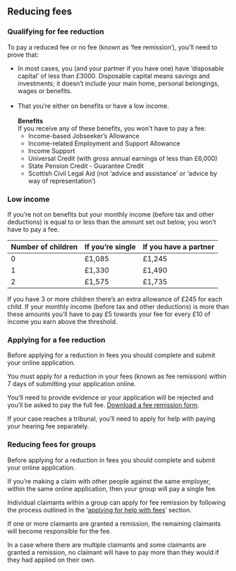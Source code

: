 ## Reducing fees

### Qualifying for fee reduction
To pay a reduced fee or no fee (known as ‘fee remission’), you’ll need to prove that:

* In most cases, you (and your partner if you have one) have ‘disposable capital’ of less than £3000. Disposable capital means savings and investments; it doesn’t include your main home, personal belongings, wages or benefits.<br/><br/>
* That you’re either on benefits or have a low income.<br/><br/>
  __Benefits__<br/>If you receive any of these benefits, you won't have to pay a fee:
  - Income-based Jobseeker’s Allowance
  - Income-related Employment and Support Allowance
  - Income Support
  - Universal Credit (with gross annual earnings of less than £6,000)
  - State Pension Credit - Guarantee Credit
  - Scottish Civil Legal Aid (not ‘advice and assistance’ or ‘advice by way of representation’)

### Low income
If you’re not on benefits but your monthly income (before tax and other deductions) is equal to or less than the amount set out below, you won’t have to pay a fee.

|Number of children|If you’re single|If you have a partner|
|------------------|----------------|---------------------|
|0|£1,085|£1,245|
|1|£1,330|£1,490|
|2|£1,575|£1,735|

If you have 3 or more children there’s an extra allowance of £245 for each child.
If your monthly income (before tax and other deductions) is more than these amounts you’ll have to pay £5 towards your fee for every £10 of income you earn above the threshold.

<a name="applying_for_a_fee_reduction"></a>
### Applying for a fee reduction
Before applying for a reduction in fees you should complete and submit your online application.

You must apply for a reduction in your fees (known as fee remission) within 7 days of submitting your application online.

You’ll need to provide evidence or your application will be rejected and you’ll be asked to pay the full fee. [Download a fee remission form](http://hmctsformfinder.justice.gov.uk/HMCTS/GetForm.do?court_forms_id=4396).

If your case reaches a tribunal, you’ll need to apply for help with paying your hearing fee separately.


### Reducing fees for groups
Before applying for a reduction in fees you should complete and submit your online application.

If you’re making a claim with other people against the same employer, within the same online application, then your group will pay a single fee.

Individual claimants within a group can apply for fee remission by following the process outlined in the ‘[applying for help with fees](#applying_for_a_fee_reduction)’ section.

If one or more claimants are granted a remission, the remaining claimants will become responsible for the fee.

In a case where there are multiple claimants and some claimants are granted a remission, no claimant will have to pay more than they would if they had applied on their own.

